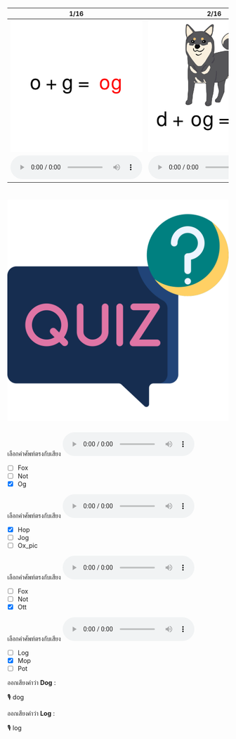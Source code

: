 <div class="carrousel">


|1/16|2/16|3/16|4/16|5/16|6/16|7/16|8/16|9/16|10/16|11/16|12/16|13/16|14/16|15/16|16/16|
| :----: | :----: | :----: | :----: | :----: | :----: | :----: | :----: | :----: | :----: | :----: | :----: | :----: | :----: | :----: | :----: |
|![](/media/img/OShortvowel__og.svg)|![](/media/img/OShortvowel__dog.svg)|![](/media/img/OShortvowel__jog.svg)|![](/media/img/OShortvowel__log.svg)|![](/media/img/OShortvowel__op.svg)|![](/media/img/OShortvowel__cop.svg)|![](/media/img/OShortvowel__hop.svg)|![](/media/img/OShortvowel__mop.svg)|![](/media/img/OShortvowel__ott.svg)|![](/media/img/OShortvowel__hot.svg)|![](/media/img/OShortvowel__not.svg)|![](/media/img/OShortvowel__pot.svg)|![](/media/img/OShortvowel__ox.svg)|![](/media/img/OShortvowel__ox_pic.svg)|![](/media/img/OShortvowel__box.svg)|![](/media/img/OShortvowel__fox.svg)|
|![](/media/audio/og.mp3)|![](/media/audio/dog.mp3)|![](/media/audio/jog.mp3)|![](/media/audio/log.mp3)|![](/media/audio/op.mp3)|![](/media/audio/cop.mp3)|![](/media/audio/hop.mp3)|![](/media/audio/mop.mp3)|![](/media/audio/ott.mp3)|![](/media/audio/hot.mp3)|![](/media/audio/not.mp3)|![](/media/audio/pot.mp3)|![](/media/audio/ox.mp3)|![](/media/audio/ox_pic.mp3)|![](/media/audio/box.mp3)|![](/media/audio/fox.mp3)|

</div>



# ![icon](/media/icons/quiz.svg) 

<div class=question>

เลือกคำศัพท์ตรงกับเสียง ![](/media/audio/og.mp3) 
 - [ ] Fox
 - [ ] Not
 - [x] Og
</div>

<div class=question>

เลือกคำศัพท์ตรงกับเสียง ![](/media/audio/hop.mp3) 
 - [x] Hop
 - [ ] Jog
 - [ ] Ox_pic
</div>

<div class=question>

เลือกคำศัพท์ตรงกับเสียง ![](/media/audio/ott.mp3) 
 - [ ] Fox
 - [ ] Not
 - [x] Ott
</div>

<div class=question>

เลือกคำศัพท์ตรงกับเสียง ![](/media/audio/mop.mp3) 
 - [ ] Log
 - [x] Mop
 - [ ] Pot
</div>

<div class=question>

ออกเสียงคำว่า **Dog** :

🎙️ dog

</div>
<div class=question>

ออกเสียงคำว่า **Log** :

🎙️ log

</div>
